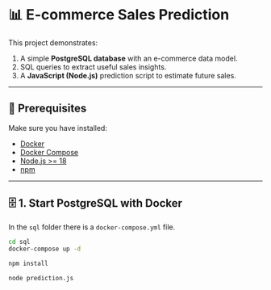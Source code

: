 # 📊 E-commerce Sales Prediction

This project demonstrates:
1. A simple **PostgreSQL database** with an e-commerce data model.
2. SQL queries to extract useful sales insights.
3. A **JavaScript (Node.js)** prediction script to estimate future sales.

---

## 🚀 Prerequisites

Make sure you have installed:

- [Docker](https://docs.docker.com/get-docker/)
- [Docker Compose](https://docs.docker.com/compose/install/)
- [Node.js >= 18](https://nodejs.org/)
- [npm](https://www.npmjs.com/)

---

## 🗄 1. Start PostgreSQL with Docker

In the `sql` folder there is a `docker-compose.yml` file.

```bash
cd sql
docker-compose up -d

npm install

node prediction.js